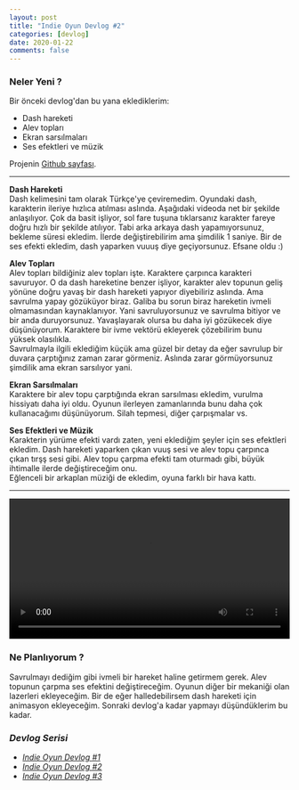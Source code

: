 ```yaml
---
layout: post
title: "Indie Oyun Devlog #2"
categories: [devlog]
date: 2020-01-22
comments: false
---
```


### **Neler Yeni ?**
Bir önceki devlog'dan bu yana eklediklerim:
* Dash hareketi
* Alev topları
* Ekran sarsılmaları
* Ses efektleri ve müzik

Projenin [Github sayfası](https://github.com/aeren108/kaymak).

---

**Dash Hareketi** <br>
Dash kelimesini tam olarak Türkçe'ye çeviremedim. Oyundaki dash, karakterin ileriye hızlıca atılması aslında. Aşağıdaki videoda net bir şekilde anlaşılıyor.  Çok da basit işliyor, sol fare tuşuna tıklarsanız karakter fareye doğru hızlı bir şekilde atılıyor. Tabi arka arkaya dash yapamıyorsunuz, bekleme süresi ekledim. İlerde değiştirebilirim ama şimdilik 1 saniye. Bir de ses efekti ekledim, dash yaparken vuuuş diye geçiyorsunuz. Efsane oldu :)<br>

**Alev Topları** <br>
Alev topları bildiğiniz alev topları işte. Karaktere çarpınca karakteri savuruyor. O da dash hareketine benzer işliyor, karakter alev topunun geliş yönüne doğru yavaş bir dash hareketi yapıyor diyebiliriz aslında. Ama savrulma yapay gözüküyor biraz. Galiba bu sorun biraz hareketin ivmeli olmamasından kaynaklanıyor. Yani savruluyorsunuz ve savrulma bitiyor ve bir anda duruyorsunuz. Yavaşlayarak olursa bu daha iyi gözükecek diye düşünüyorum. Karaktere bir ivme vektörü ekleyerek çözebilirim bunu yüksek olasılıkla. <br>
Savrulmayla ilgili eklediğim küçük ama güzel bir detay da eğer savrulup bir duvara çarptığınız zaman zarar görmeniz. Aslında zarar görmüyorsunuz şimdilik ama ekran sarsılıyor yani. <br>

**Ekran Sarsılmaları** <br>
Karaktere bir alev topu çarptığında ekran sarsılması ekledim, vurulma hissiyatı daha iyi oldu. Oyunun ilerleyen zamanlarında bunu daha çok kullanacağımı düşünüyorum. Silah tepmesi, diğer çarpışmalar vs.

**Ses Efektleri ve Müzik** <br>
Karakterin yürüme efekti vardı zaten, yeni eklediğim şeyler için ses efektleri ekledim. Dash hareketi yaparken çıkan vuuş sesi ve alev topu çarpınca çıkan tırşş sesi gibi. Alev topu çarpma efekti tam oturmadı gibi, büyük ihtimalle ilerde değiştireceğim onu.<br>
Eğlenceli bir arkaplan müziği de ekledim, oyuna farklı bir hava kattı.

---

<video style="margin: 0 auto; width: 100%;
  max-height: 100%;" controls>
  <source src="../../../../assets/vid/kaymakrecord2.mp4" type="video/mp4">
</video>

### **Ne Planlıyorum ?**
Savrulmayı dediğim gibi ivmeli bir hareket haline getirmem gerek. Alev topunun çarpma ses efektini değiştireceğim. Oyunun diğer bir mekaniği olan lazerleri ekleyeceğim. Bir de eğer halledebilirsem dash hareketi için animasyon ekleyeceğim. Sonraki devlog'a kadar yapmayı düşündüklerim bu kadar.

### *Devlog Serisi*

* [*Indie Oyun Devlog #1*](https://aerenpozitif.com/devlog/post/game-devlog-1.html)
* [*Indie Oyun Devlog #2*](https://aerenpozitif.com/devlog/post/game-devlog-2.html)
* [*Indie Oyun Devlog #3*](https://aerenpozitif.com/devlog/post/game-devlog-3.html)